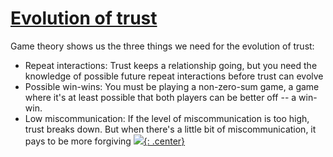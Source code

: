 # [Evolution of trust](https://ncase.me/trust/)

Game theory shows us the three things we need for the evolution of trust:

- Repeat interactions: Trust keeps a relationship going, but you need the knowledge of possible future repeat interactions before trust can evolve
- Possible win-wins: You must be playing a non-zero-sum game, a game where it's at least possible that both players can be better off -- a win-win.
- Low miscommunication: If the level of miscommunication is too high, trust breaks down. But when there's a little bit of miscommunication, it pays to be more forgiving
[![](not-by-ai.svg){: .center}](https://notbyai.fyi)
